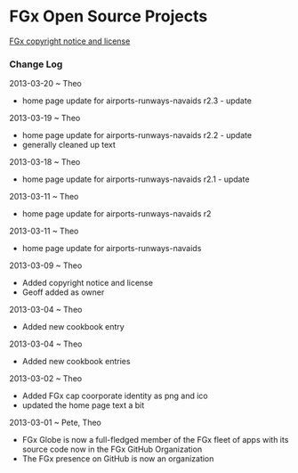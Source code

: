FGx Open Source Projects
========================

[FGx copyright notice and license](https://github.com/fgx/fgx.github.com/blob/master/FGx%20copyright%20notice%20and%20license.md)

### Change Log

2013-03-20 ~ Theo
* home page update for airports-runways-navaids r2.3 - update

2013-03-19 ~ Theo
* home page update for airports-runways-navaids r2.2 - update
* generally cleaned up text

2013-03-18 ~ Theo
* home page update for airports-runways-navaids r2.1 - update

2013-03-11 ~ Theo  
* home page update for airports-runways-navaids r2

2013-03-11 ~ Theo  
* home page update for airports-runways-navaids

2013-03-09 ~ Theo
* Added copyright notice and license
* Geoff added as owner

2013-03-04 ~ Theo
* Added new cookbook entry

2013-03-04 ~ Theo
* Added new cookbook entries

2013-03-02 ~ Theo
* Added FGx cap coorporate identity as png and ico
* updated the home page text a bit

2013-03-01 ~ Pete, Theo
* FGx Globe is now a full-fledged member of the FGx fleet of apps with its source code now in the FGx GitHub Organization
* The FGx presence on GitHub is now an organization
